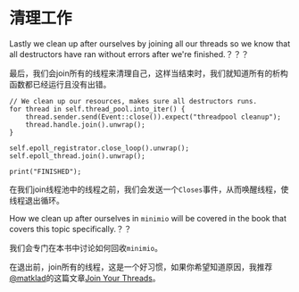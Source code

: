 # 清理工作

Lastly we clean up after ourselves by joining all our threads so we know that
all destructors have ran without errors after we're finished.？？？

最后，我们会join所有的线程来清理自己，这样当结束时，我们就知道所有的析构函数都已经运行且没有出错。

```rust, no_run
// We clean up our resources, makes sure all destructors runs.
for thread in self.thread_pool.into_iter() {
    thread.sender.send(Event::close()).expect("threadpool cleanup");
    thread.handle.join().unwrap();
}

self.epoll_registrator.close_loop().unwrap();
self.epoll_thread.join().unwrap();

print("FINISHED");
```

在我们join线程池中的线程之前，我们会发送一个`Closes`事件，从而唤醒线程，使线程退出循环。

How we clean up after ourselves in `minimio` will be covered in the book that
covers this topic specifically.？？

我们会专门在本书中讨论如何回收`minimio`。

在退出前，join所有的线程，这是一个好习惯，如果你希望知道原因，我推荐[@matklad](https://matklad.github.io/)的这篇文章[Join Your Threads](https://matklad.github.io/2019/08/23/join-your-threads.html)。